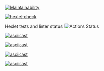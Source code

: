 [![Maintainability](https://api.codeclimate.com/v1/badges/f1e38c710efc73353454/maintainability)](https://codeclimate.com/github/olya961/python-project-lvl1/maintainability)

[![hexlet-check](https://github.com/olya961/python-project-lvl1/actions/workflows/hexlet-check.yml/badge.svg)](https://github.com/olya961/python-project-lvl1/actions/workflows/hexlet-check.yml)


 Hexlet tests and linter status:
[![Actions Status](https://github.com/olya961/python-project-lvl1/workflows/hexlet-check/badge.svg)](https://github.com/olya961/python-project-lvl1/actions)

[![asciicast](https://asciinema.org/a/rGLP1jhuVjfayFebYSWWcsDAf)](https://asciinema.org/a/rGLP1jhuVjfayFebYSWWcsDAf)

[![asciicast](https://asciinema.org/a/xIvWZ4ko93Bl3R0JvRINr1MzJ)](https://asciinema.org/a/xIvWZ4ko93Bl3R0JvRINr1MzJ)

[![asciicast](https://asciinema.org/a/zr1tjkI7t4VtkOlMkUhT8b4AL)](https://asciinema.org/a/zr1tjkI7t4VtkOlMkUhT8b4AL)

[![asciicast](https://asciinema.org/a/7X5fS9icx2HZktFS8iBGseJEQ)](https://asciinema.org/a/7X5fS9icx2HZktFS8iBGseJEQ)


